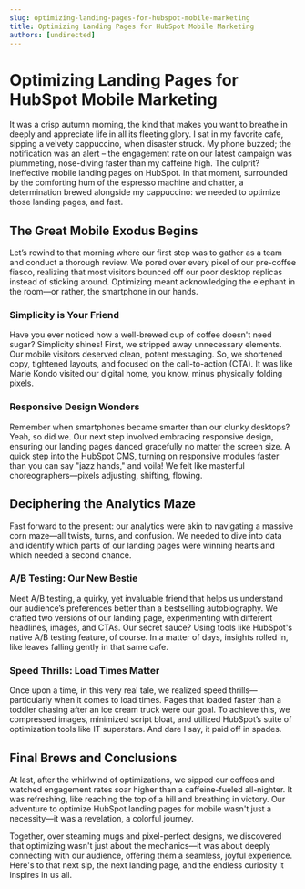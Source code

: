 ```yaml
---
slug: optimizing-landing-pages-for-hubspot-mobile-marketing
title: Optimizing Landing Pages for HubSpot Mobile Marketing
authors: [undirected]
---
```


# Optimizing Landing Pages for HubSpot Mobile Marketing

It was a crisp autumn morning, the kind that makes you want to breathe in deeply and appreciate life in all its fleeting glory. I sat in my favorite cafe, sipping a velvety cappuccino, when disaster struck. My phone buzzed; the notification was an alert – the engagement rate on our latest campaign was plummeting, nose-diving faster than my caffeine high. The culprit? Ineffective mobile landing pages on HubSpot. In that moment, surrounded by the comforting hum of the espresso machine and chatter, a determination brewed alongside my cappuccino: we needed to optimize those landing pages, and fast.

## The Great Mobile Exodus Begins

Let’s rewind to that morning where our first step was to gather as a team and conduct a thorough review. We pored over every pixel of our pre-coffee fiasco, realizing that most visitors bounced off our poor desktop replicas instead of sticking around. Optimizing meant acknowledging the elephant in the room—or rather, the smartphone in our hands.

### Simplicity is Your Friend

Have you ever noticed how a well-brewed cup of coffee doesn't need sugar? Simplicity shines! First, we stripped away unnecessary elements. Our mobile visitors deserved clean, potent messaging. So, we shortened copy, tightened layouts, and focused on the call-to-action (CTA). It was like Marie Kondo visited our digital home, you know, minus physically folding pixels.

### Responsive Design Wonders

Remember when smartphones became smarter than our clunky desktops? Yeah, so did we. Our next step involved embracing responsive design, ensuring our landing pages danced gracefully no matter the screen size. A quick step into the HubSpot CMS, turning on responsive modules faster than you can say "jazz hands," and voila! We felt like masterful choreographers—pixels adjusting, shifting, flowing.

## Deciphering the Analytics Maze

Fast forward to the present: our analytics were akin to navigating a massive corn maze—all twists, turns, and confusion. We needed to dive into data and identify which parts of our landing pages were winning hearts and which needed a second chance.

### A/B Testing: Our New Bestie

Meet A/B testing, a quirky, yet invaluable friend that helps us understand our audience’s preferences better than a bestselling autobiography. We crafted two versions of our landing page, experimenting with different headlines, images, and CTAs. Our secret sauce? Using tools like HubSpot's native A/B testing feature, of course. In a matter of days, insights rolled in, like leaves falling gently in that same cafe.

### Speed Thrills: Load Times Matter

Once upon a time, in this very real tale, we realized speed thrills—particularly when it comes to load times. Pages that loaded faster than a toddler chasing after an ice cream truck were our goal. To achieve this, we compressed images, minimized script bloat, and utilized HubSpot’s suite of optimization tools like IT superstars. And dare I say, it paid off in spades. 

## Final Brews and Conclusions

At last, after the whirlwind of optimizations, we sipped our coffees and watched engagement rates soar higher than a caffeine-fueled all-nighter. It was refreshing, like reaching the top of a hill and breathing in victory. Our adventure to optimize HubSpot landing pages for mobile wasn't just a necessity—it was a revelation, a colorful journey.

Together, over steaming mugs and pixel-perfect designs, we discovered that optimizing wasn't just about the mechanics—it was about deeply connecting with our audience, offering them a seamless, joyful experience. Here's to that next sip, the next landing page, and the endless curiosity it inspires in us all.